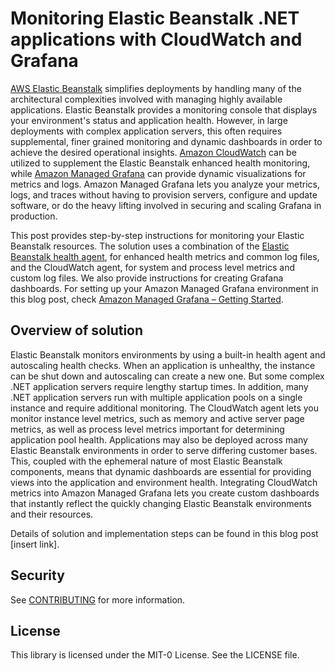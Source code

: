 # Monitoring Elastic Beanstalk .NET applications with CloudWatch and Grafana

<a href="https://aws.amazon.com/elasticbeanstalk/">AWS Elastic Beanstalk</a> simplifies deployments by handling many of the architectural complexities involved with managing highly available applications. Elastic Beanstalk provides a monitoring console that displays your environment's status and application health. However, in large deployments with complex application servers, this often requires supplemental, finer grained monitoring and dynamic dashboards in order to achieve the desired operational insights. <a href="https://aws.amazon.com/cloudwatch/">Amazon CloudWatch</a> can be utilized to supplement the Elastic Beanstalk enhanced health monitoring, while <a href="https://aws.amazon.com/grafana/">Amazon Managed Grafana</a> can provide dynamic visualizations for metrics and logs. Amazon Managed Grafana lets you analyze your metrics, logs, and traces without having to provision servers, configure and update software, or do the heavy lifting involved in securing and scaling Grafana in production.

This post provides step-by-step instructions for monitoring your Elastic Beanstalk resources. The solution uses a combination of the <a href="https://docs.aws.amazon.com/elasticbeanstalk/latest/dg/health-enhanced.html#health-enhanced-agent">Elastic Beanstalk health agent</a>, for enhanced health metrics and common log files, and the CloudWatch agent, for system and process level metrics and custom log files. We also provide instructions for creating Grafana dashboards. For setting up your Amazon Managed Grafana environment in this blog post, check <a href="https://aws.amazon.com/blogs/mt/amazon-managed-grafana-getting-started/">Amazon Managed Grafana – Getting Started</a>.

## Overview of solution
Elastic Beanstalk monitors environments by using a built-in health agent and autoscaling health checks. When an application is unhealthy, the instance can be shut down and autoscaling can create a new one. But some complex .NET application servers require lengthy startup times. In addition, many .NET application servers run with multiple application pools on a single instance and require additional monitoring. The CloudWatch agent lets you monitor instance level metrics, such as memory and active server page metrics, as well as process level metrics important for determining application pool health.
Applications may also be deployed across many Elastic Beanstalk environments in order to serve differing customer bases. This, coupled with the ephemeral nature of most Elastic Beanstalk components, means that dynamic dashboards are essential for providing views into the application and environment health. Integrating CloudWatch metrics into Amazon Managed Grafana lets you create custom dashboards that instantly reflect the quickly changing Elastic Beanstalk environments and their resources.

Details of solution and implementation steps can be found in this blog post [insert link].

## Security

See [CONTRIBUTING](CONTRIBUTING.md#security-issue-notifications) for more information.

## License

This library is licensed under the MIT-0 License. See the LICENSE file.

